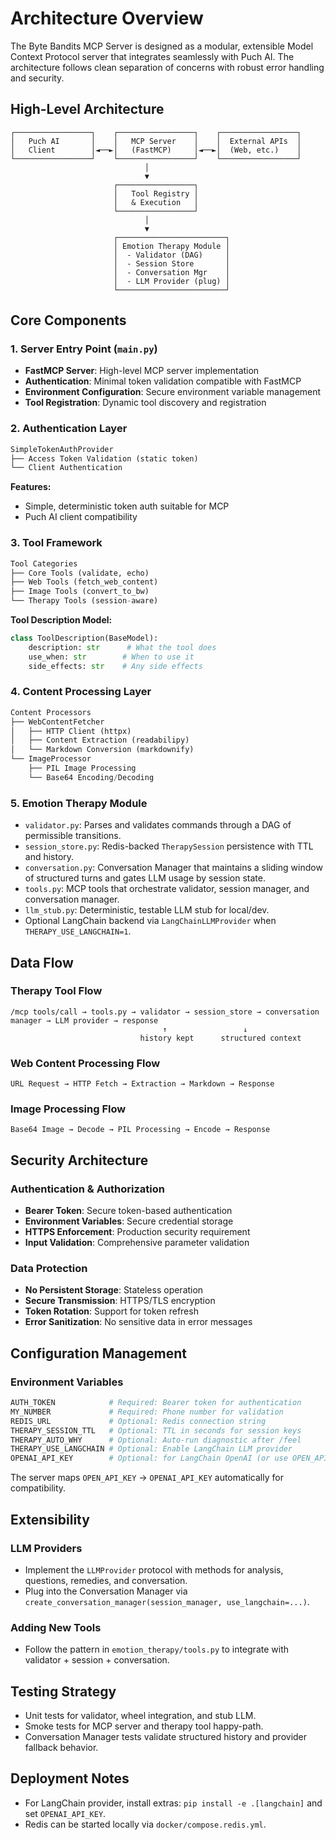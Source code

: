 # Architecture Overview

The Byte Bandits MCP Server is designed as a modular, extensible Model Context Protocol server that integrates seamlessly with Puch AI. The architecture follows clean separation of concerns with robust error handling and security.

## High-Level Architecture

```
┌─────────────────┐    ┌─────────────────┐    ┌─────────────────┐
│   Puch AI       │    │   MCP Server    │    │  External APIs  │
│   Client        │◄──►│   (FastMCP)     │◄──►│  (Web, etc.)    │
└─────────────────┘    └─────────────────┘    └─────────────────┘
                              │
                              ▼
                       ┌─────────────────┐
                       │   Tool Registry │
                       │   & Execution   │
                       └─────────────────┘
                              │
                              ▼
                       ┌────────────────────────┐
                       │ Emotion Therapy Module │
                       │  - Validator (DAG)     │
                       │  - Session Store       │
                       │  - Conversation Mgr    │
                       │  - LLM Provider (plug) │
                       └────────────────────────┘
```

## Core Components

### 1. Server Entry Point (`main.py`)
- **FastMCP Server**: High-level MCP server implementation
- **Authentication**: Minimal token validation compatible with FastMCP
- **Environment Configuration**: Secure environment variable management
- **Tool Registration**: Dynamic tool discovery and registration

### 2. Authentication Layer
```python
SimpleTokenAuthProvider
├── Access Token Validation (static token)
└── Client Authentication
```

**Features:**
- Simple, deterministic token auth suitable for MCP
- Puch AI client compatibility

### 3. Tool Framework
```python
Tool Categories
├── Core Tools (validate, echo)
├── Web Tools (fetch_web_content)
├── Image Tools (convert_to_bw)
└── Therapy Tools (session-aware)
```

**Tool Description Model:**
```python
class ToolDescription(BaseModel):
    description: str      # What the tool does
    use_when: str        # When to use it
    side_effects: str    # Any side effects
```

### 4. Content Processing Layer
```python
Content Processors
├── WebContentFetcher
│   ├── HTTP Client (httpx)
│   ├── Content Extraction (readabilipy)
│   └── Markdown Conversion (markdownify)
└── ImageProcessor
    ├── PIL Image Processing
    └── Base64 Encoding/Decoding
```

### 5. Emotion Therapy Module

- `validator.py`: Parses and validates commands through a DAG of permissible transitions.
- `session_store.py`: Redis-backed `TherapySession` persistence with TTL and history.
- `conversation.py`: Conversation Manager that maintains a sliding window of structured turns and gates LLM usage by session state.
- `tools.py`: MCP tools that orchestrate validator, session manager, and conversation manager.
- `llm_stub.py`: Deterministic, testable LLM stub for local/dev.
- Optional LangChain backend via `LangChainLLMProvider` when `THERAPY_USE_LANGCHAIN=1`.

## Data Flow

### Therapy Tool Flow
```
/mcp tools/call → tools.py → validator → session_store → conversation manager → LLM provider → response
                                  ↑                 ↓
                             history kept      structured context
```

### Web Content Processing Flow
```
URL Request → HTTP Fetch → Extraction → Markdown → Response
```

### Image Processing Flow
```
Base64 Image → Decode → PIL Processing → Encode → Response
```

## Security Architecture

### Authentication & Authorization
- **Bearer Token**: Secure token-based authentication
- **Environment Variables**: Secure credential storage
- **HTTPS Enforcement**: Production security requirement
- **Input Validation**: Comprehensive parameter validation

### Data Protection
- **No Persistent Storage**: Stateless operation
- **Secure Transmission**: HTTPS/TLS encryption
- **Token Rotation**: Support for token refresh
- **Error Sanitization**: No sensitive data in error messages

## Configuration Management

### Environment Variables
```bash
AUTH_TOKEN            # Required: Bearer token for authentication
MY_NUMBER             # Required: Phone number for validation
REDIS_URL             # Optional: Redis connection string
THERAPY_SESSION_TTL   # Optional: TTL in seconds for session keys
THERAPY_AUTO_WHY      # Optional: Auto-run diagnostic after /feel
THERAPY_USE_LANGCHAIN # Optional: Enable LangChain LLM provider
OPENAI_API_KEY        # Optional: for LangChain OpenAI (or use OPEN_API_KEY)
```

The server maps `OPEN_API_KEY` → `OPENAI_API_KEY` automatically for compatibility.

## Extensibility

### LLM Providers
- Implement the `LLMProvider` protocol with methods for analysis, questions, remedies, and conversation.
- Plug into the Conversation Manager via `create_conversation_manager(session_manager, use_langchain=...)`.

### Adding New Tools
- Follow the pattern in `emotion_therapy/tools.py` to integrate with validator + session + conversation.

## Testing Strategy

- Unit tests for validator, wheel integration, and stub LLM.
- Smoke tests for MCP server and therapy tool happy-path.
- Conversation Manager tests validate structured history and provider fallback behavior.

## Deployment Notes

- For LangChain provider, install extras: `pip install -e .[langchain]` and set `OPENAI_API_KEY`.
- Redis can be started locally via `docker/compose.redis.yml`.
